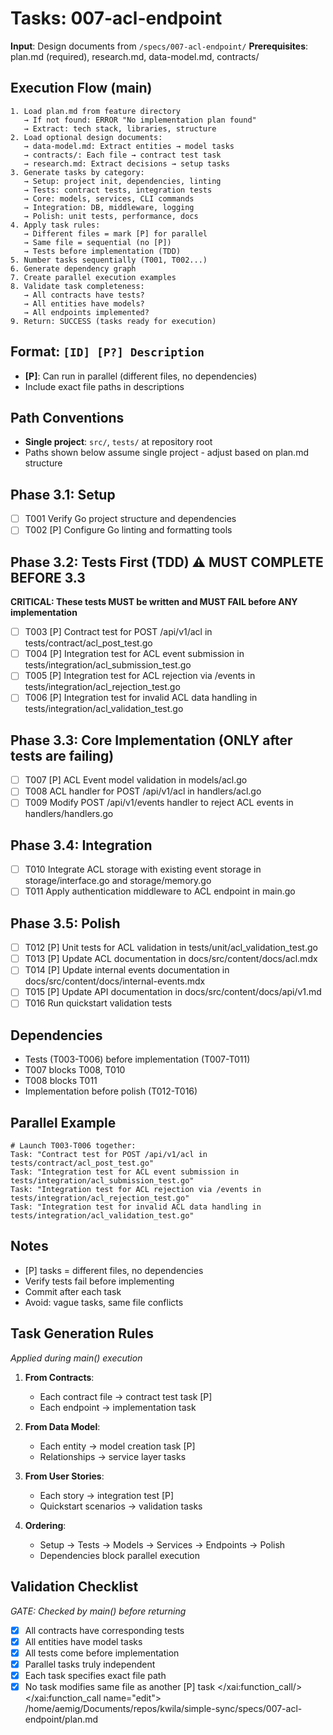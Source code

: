 # Tasks: 007-acl-endpoint

**Input**: Design documents from `/specs/007-acl-endpoint/`
**Prerequisites**: plan.md (required), research.md, data-model.md, contracts/

## Execution Flow (main)
```
1. Load plan.md from feature directory
   → If not found: ERROR "No implementation plan found"
   → Extract: tech stack, libraries, structure
2. Load optional design documents:
   → data-model.md: Extract entities → model tasks
   → contracts/: Each file → contract test task
   → research.md: Extract decisions → setup tasks
3. Generate tasks by category:
   → Setup: project init, dependencies, linting
   → Tests: contract tests, integration tests
   → Core: models, services, CLI commands
   → Integration: DB, middleware, logging
   → Polish: unit tests, performance, docs
4. Apply task rules:
   → Different files = mark [P] for parallel
   → Same file = sequential (no [P])
   → Tests before implementation (TDD)
5. Number tasks sequentially (T001, T002...)
6. Generate dependency graph
7. Create parallel execution examples
8. Validate task completeness:
   → All contracts have tests?
   → All entities have models?
   → All endpoints implemented?
9. Return: SUCCESS (tasks ready for execution)
```

## Format: `[ID] [P?] Description`
- **[P]**: Can run in parallel (different files, no dependencies)
- Include exact file paths in descriptions

## Path Conventions
- **Single project**: `src/`, `tests/` at repository root
- Paths shown below assume single project - adjust based on plan.md structure

## Phase 3.1: Setup
- [ ] T001 Verify Go project structure and dependencies
- [ ] T002 [P] Configure Go linting and formatting tools

## Phase 3.2: Tests First (TDD) ⚠️ MUST COMPLETE BEFORE 3.3
**CRITICAL: These tests MUST be written and MUST FAIL before ANY implementation**
- [ ] T003 [P] Contract test for POST /api/v1/acl in tests/contract/acl_post_test.go
- [ ] T004 [P] Integration test for ACL event submission in tests/integration/acl_submission_test.go
- [ ] T005 [P] Integration test for ACL rejection via /events in tests/integration/acl_rejection_test.go
- [ ] T006 [P] Integration test for invalid ACL data handling in tests/integration/acl_validation_test.go

## Phase 3.3: Core Implementation (ONLY after tests are failing)
- [ ] T007 [P] ACL Event model validation in models/acl.go
- [ ] T008 ACL handler for POST /api/v1/acl in handlers/acl.go
- [ ] T009 Modify POST /api/v1/events handler to reject ACL events in handlers/handlers.go

## Phase 3.4: Integration
- [ ] T010 Integrate ACL storage with existing event storage in storage/interface.go and storage/memory.go
- [ ] T011 Apply authentication middleware to ACL endpoint in main.go

## Phase 3.5: Polish
- [ ] T012 [P] Unit tests for ACL validation in tests/unit/acl_validation_test.go
- [ ] T013 [P] Update ACL documentation in docs/src/content/docs/acl.mdx
- [ ] T014 [P] Update internal events documentation in docs/src/content/docs/internal-events.mdx
- [ ] T015 [P] Update API documentation in docs/src/content/docs/api/v1.md
- [ ] T016 Run quickstart validation tests

## Dependencies
- Tests (T003-T006) before implementation (T007-T011)
- T007 blocks T008, T010
- T008 blocks T011
- Implementation before polish (T012-T016)

## Parallel Example
```
# Launch T003-T006 together:
Task: "Contract test for POST /api/v1/acl in tests/contract/acl_post_test.go"
Task: "Integration test for ACL event submission in tests/integration/acl_submission_test.go"
Task: "Integration test for ACL rejection via /events in tests/integration/acl_rejection_test.go"
Task: "Integration test for invalid ACL data handling in tests/integration/acl_validation_test.go"
```

## Notes
- [P] tasks = different files, no dependencies
- Verify tests fail before implementing
- Commit after each task
- Avoid: vague tasks, same file conflicts

## Task Generation Rules
*Applied during main() execution*

1. **From Contracts**:
   - Each contract file → contract test task [P]
   - Each endpoint → implementation task

2. **From Data Model**:
   - Each entity → model creation task [P]
   - Relationships → service layer tasks

3. **From User Stories**:
   - Each story → integration test [P]
   - Quickstart scenarios → validation tasks

4. **Ordering**:
   - Setup → Tests → Models → Services → Endpoints → Polish
   - Dependencies block parallel execution

## Validation Checklist
*GATE: Checked by main() before returning*

- [x] All contracts have corresponding tests
- [x] All entities have model tasks
- [x] All tests come before implementation
- [x] Parallel tasks truly independent
- [x] Each task specifies exact file path
- [x] No task modifies same file as another [P] task</content>
</xai:function_call/>
</xai:function_call name="edit">
<parameter name="filePath">/home/aemig/Documents/repos/kwila/simple-sync/specs/007-acl-endpoint/plan.md
